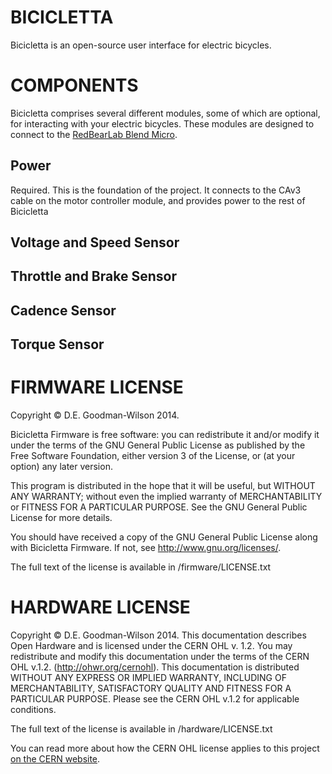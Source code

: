 BICICLETTA
==========

Bicicletta is an open-source user interface for electric bicycles.

COMPONENTS
==========

Bicicletta comprises several different modules, some of which are optional, for interacting with your electric bicycles. These modules are designed to connect to the [RedBearLab Blend Micro](http://redbearlab.com/blendmicro/).

Power
-----

Required. This is the foundation of the project. It connects to the CAv3 cable on the motor controller module, and provides power to the rest of Bicicletta

Voltage and Speed Sensor
------------------------

Throttle and Brake Sensor
-------------------------

Cadence Sensor
--------------

Torque Sensor
-------------

FIRMWARE LICENSE
================

Copyright © D.E. Goodman-Wilson 2014.

Bicicletta Firmware is free software: you can redistribute it and/or modify
it under the terms of the GNU General Public License as published by
the Free Software Foundation, either version 3 of the License, or
(at your option) any later version.

This program is distributed in the hope that it will be useful,
but WITHOUT ANY WARRANTY; without even the implied warranty of
MERCHANTABILITY or FITNESS FOR A PARTICULAR PURPOSE.  See the
GNU General Public License for more details.

You should have received a copy of the GNU General Public License
along with Bicicletta Firmware.  If not, see <http://www.gnu.org/licenses/>.

The full text of the license is available in /firmware/LICENSE.txt

HARDWARE LICENSE
================

Copyright © D.E. Goodman-Wilson 2014.
This documentation describes Open Hardware and is licensed under the
CERN OHL v. 1.2.
You may redistribute and modify this documentation under the terms of the
CERN OHL v.1.2. (http://ohwr.org/cernohl). This documentation is distributed
WITHOUT ANY EXPRESS OR IMPLIED WARRANTY, INCLUDING OF
MERCHANTABILITY, SATISFACTORY QUALITY AND FITNESS FOR A
PARTICULAR PURPOSE. Please see the CERN OHL v.1.2 for applicable
conditions.

The full text of the license is available in /hardware/LICENSE.txt

You can read more about how the CERN OHL license applies to this project [on the CERN website](http://www.ohwr.org/attachments/2392/cern_ohl_v_1_2_howto.pdf).
